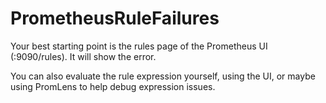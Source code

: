 # PrometheusRuleFailures

Your best starting point is the rules page of the Prometheus UI (:9090/rules). It will show the error. 

You can also evaluate the rule expression yourself, using the UI, or maybe using PromLens to help debug expression issues.
